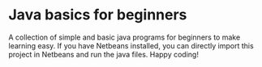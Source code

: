 # Java basics for beginners
A collection of simple and basic java programs for beginners to make learning easy. If you have Netbeans installed, you can directly import this project in Netbeans and run the java files. Happy coding!
